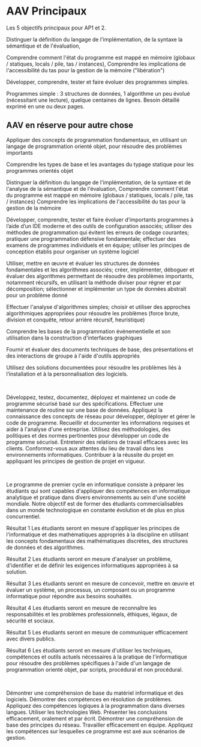 
# AAV Principaux

Les 5 objectifs principaux pour AP1 et 2.

Distinguer la définition du langage de l'implémentation, de la syntaxe la sémantique et de l'évaluation,

Comprendre comment l'état du programme est mappé en mémoire (globaux / statiques, locals / pile, tas / instances), Comprendre les implications de l'accessibilité du tas pour la gestion de la mémoire ("libération")

Développer, comprendre, tester et faire évoluer des programmes simples.

Programmes simple : 3 structures de données, 1 algorithme un peu évolué (nécessitant une lecture), quelque centaines de lignes. Besoin détaillé exprimé en une ou deux pages.






## AAV en réserve pour autre chose 

Appliquer des concepts de programmation fondamentaux, en utilisant un langage de programmation orienté objet, pour résoudre des problèmes importants

Comprendre les types de base et les avantages du typage statique pour les programmes orientés objet
    
Distinguer la définition du langage de l'implémentation, de la syntaxe et de l'analyse de la sémantique et de l'évaluation,
Comprendre comment l'état du programme est mappé en mémoire (globaux / statiques, locals / pile, tas / instances) 
Comprendre les implications de l'accessibilité du tas pour la gestion de la mémoire

Développer, comprendre, tester et faire évoluer d’importants programmes à l’aide d’un IDE moderne et des outils de configuration associés; utiliser des méthodes de programmation qui évitent les erreurs de codage courantes; pratiquer une programmation défensive fondamentale; effectuer des examens de programmes individuels et en équipe; utiliser les principes de conception établis pour organiser un système logiciel

Utiliser, mettre en œuvre et évaluer les structures de données fondamentales et les algorithmes associés; créer, implémenter, déboguer et évaluer des algorithmes permettant de résoudre des problèmes importants, notamment récursifs, en utilisant la méthode diviser pour régner et par décomposition; sélectionner et implémenter un type de données abstrait pour un problème donné

Effectuer l'analyse d'algorithmes simples; choisir et utiliser des approches algorithmiques appropriées pour résoudre les problèmes (force brute, division et conquête, retour arrière récursif, heuristique)

Comprendre les bases de la programmation événementielle et son utilisation dans la construction d'interfaces graphiques

Fournir et évaluer des documents techniques de base, des présentations et des interactions de groupe à l'aide d'outils appropriés

Utilisez des solutions documentées pour résoudre les problèmes liés à l’installation et à la personnalisation des logiciels.

<br>

Développez, testez, documentez, déployez et maintenez un code de programme sécurisé basé sur des spécifications.
Effectuer une maintenance de routine sur une base de données.
Appliquez la connaissance des concepts de réseau pour développer, déployer et gérer le code de programme.
Recueillir et documenter les informations requises et aider à l'analyse d'une entreprise.
Utilisez des méthodologies, des politiques et des normes pertinentes pour développer un code de programme sécurisé.
Entretenir des relations de travail efficaces avec les clients.
Conformez-vous aux attentes du lieu de travail dans les environnements informatiques.
Contribuer à la réussite du projet en appliquant les principes de gestion de projet en vigueur.

<br>

Le programme de premier cycle en informatique consiste à préparer les étudiants qui sont capables d'appliquer des compétences en informatique analytique et pratique dans divers environnements au sein d'une société mondiale. Notre objectif est de former des étudiants commercialisables dans un monde technologique en constante évolution et de plus en plus concurrentiel.

Résultat 1
Les étudiants seront en mesure d'appliquer les principes de l'informatique et des mathématiques appropriés à la discipline en utilisant les concepts fondamentaux des mathématiques discrètes, des structures de données et des algorithmes.

Résultat 2
Les étudiants seront en mesure d'analyser un problème, d'identifier et de définir les exigences informatiques appropriées à sa solution.

Résultat 3
Les étudiants seront en mesure de concevoir, mettre en œuvre et évaluer un système, un processus, un composant ou un programme informatique pour répondre aux besoins souhaités.

Résultat 4
Les étudiants seront en mesure de reconnaître les responsabilités et les problèmes professionnels, éthiques, légaux, de sécurité et sociaux.

Résultat 5
Les étudiants seront en mesure de communiquer efficacement avec divers publics.

Résultat 6
Les étudiants seront en mesure d'utiliser les techniques, compétences et outils actuels nécessaires à la pratique de l'informatique pour résoudre des problèmes spécifiques à l'aide d'un langage de programmation orienté objet, par scripts, procédural et non procédural.

<br>


Démontrer une compréhension de base du matériel informatique et des logiciels.
Démontrer des compétences en résolution de problèmes.
Appliquez des compétences logiques à la programmation dans diverses langues.
Utiliser les technologies Web.
Présenter les conclusions efficacement, oralement et par écrit.
Démontrer une compréhension de base des principes du réseau.
Travailler efficacement en équipe.
Appliquez les compétences sur lesquelles ce programme est axé aux scénarios de gestion.


